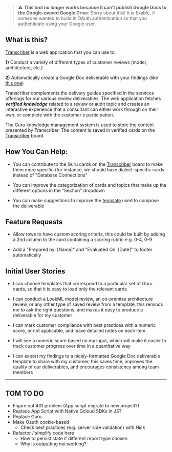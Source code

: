 > :warning: **This tool no longer works because it can't publish Google Docs to the Google-owned Google Drive**: Sorry about this! It is fixable, if someone wanted to build in OAuth authentication so that you authenticate using your Google user.


What is this?
------------

[Transcriber](https://llooker.github.io/transcriber/) is a web application that you
can use to:

**1)** Conduct a variety of different types of customer reviews (model,
architecture, etc.)

**2)** Automatically create a Google Doc deliverable with your findings
(like [this
one](https://docs.google.com/document/d/1ZZKdM2cGvPHWA0QNIvnZrS4NFVRUqvr0uaGVKHTUXWY/edit))

Transcriber complements the delivery guides specified in the
services offerings for our various review deliverables. The web
application fetches ***verified*** ***knowledge*** related to a
review or audit topic and creates an interactive experience that a consultant can
either work through on their own, or complete with the customer's
participation.

The Guru knowledge management system is used to store the content
presented by Transcriber. The content is saved in verified cards on the
[Transcriber](https://app.getguru.com/boards/yiKXnGpi/Transcriber)
board.

How You Can Help:
-----------------

-   You can contribute to the Guru
    cards on the [Transcriber](https://app.getguru.com/boards/yiKXnGpi/Transcriber)
    board to make them more specific (for instance, we should have
    dialect-specific cards instead of "Database Connections"

-   You can improve the categorization of cards and topics that make up
    the different options in the "Section" dropdown

-   You can make suggestions to improve the
    [template](https://docs.google.com/document/d/1qHC9rC-3GIs6S9j50OQ_Magj03g7KA8xayoWARVHeFg/edit#)
    used to compose the deliverable

Feature Requests
----------------

-   Allow rows to have custom scoring criteria, this could be built by
    adding a 2nd column to the card containing a scoring rubric e.g.
    0-4, 0-9

-   Add a "Prepared by: [Name]" and "Evaluated On: [Date]" to footer automatically

Initial User Stories
------------

-   I can choose templates that correspond to a particular set of
    Guru cards, so that it is easy to load only the relevant cards

-   I can conduct a LookML model review, an on-premise architecture
    review, or any other type of saved review from a template,
    this reminds me to ask the right questions, and makes it easy
    to produce a deliverable for my customer

-   I can mark customer compliance with best practices with a
    numeric score, or not applicable, and leave detailed notes on
    each item

-   I will see a numeric score based on my input, which will make it
    easier to track customer progress over time in a quantitative
    way

-   I can export my findings to a nicely-formatted Google Doc
    deliverable template to share with my customer, this saves
    time, improves the quality of our deliverables, and encourages
    consistency among team members

---

## TOM TO DO
* Figure out 401 problem (App script migrate to new project?)
* Replace App Script with Native Gcloud SDKs in JS?
* Replace Guru
* Make Oauth cookie-based
  * Check best practices (e.g. server side validation) with Nick
* Refactor / simplify code here
  * How to persist state if different report type chosen
  * Why is outputting not working?